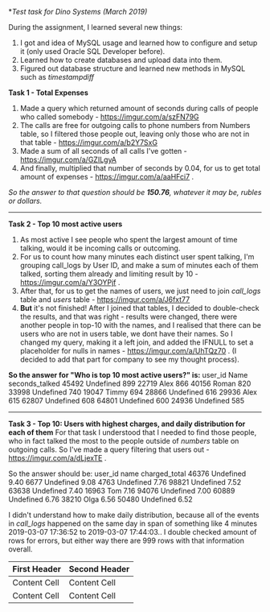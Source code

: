 **Test task for *Dino Systems* (March 2019)*

During the assignment, I learned several new things:
1) I got and idea of MySQL usage and learned how to configure and setup it (only used Oracle SQL Developer before).
2) Learned how to create databases and upload data into them.
3) Figured out database structure and learned new methods in MySQL such as *timestampdiff*

**Task 1 - Total Expenses**
1) Made a query which returned amount of seconds during calls of people who called somebody - https://imgur.com/a/szFN79G
2) The calls are free for outgoing calls to phone numbers from Numbers table, so I filtered those people out, leaving only those who are not in that table - https://imgur.com/a/b2Y7SxG
3) Made a sum of all seconds of all calls I've gotten - https://imgur.com/a/GZILgyA
4) And finally, multiplied that number of seconds by 0.04, for us to get total amount of expenses - https://imgur.com/a/aaHFci7 .

*So the answer to that question should be **150.76**, whatever it may be, rubles or dollars.*

-------

**Task 2 - Top 10 most active users**
1) As most active I see people who spent the largest amount of time talking, would it be incoming calls or outcoming.
2) For us to count how many minutes each distinct user spent talking, I'm grouping call_logs by User ID, and make a sum of minutes each of them talked, sorting them already and limiting result by 10 - https://imgur.com/a/Y3OYPjf .
3) After that, for us to get the names of users, we just need to join *call_logs* table and *users* table - https://imgur.com/a/J6fxt77
4) **But** it's not finished! After I joined that tables, I decided to double-check the results, and that was right - results were changed, there were another people in top-10 with the names, and I realised that there can be users who are not in users table, we dont have their names. So I changed my query, making it a left join, and added the IFNULL to set a placeholder for nulls in names - https://imgur.com/a/UhTQz70 . (I decided to add that part for company to see my thought process).

**So the answer for "Who is top 10 most active users?" is:**
user_id Name      seconds_talked
45492	  Undefined	  899
22719	  Alex	      866
40156	  Roman	      820
33998	  Undefined	  740
19047	  Timmy	      694
28866	  Undefined  	616
29936	  Alex	      615
62807	  Undefined 	608
64801	  Undefined	  600
24936	  Undefined	  585

-------

**Task 3 - Top 10: Users with highest charges, and daily distribution for each of them**
For that task I understood that I needed to find those people, who in fact talked the most to the people outside of *numbers* table on outgoing calls. So I've made a query filtering that users out - https://imgur.com/a/dLjexTE . 

So the answer should be:
user_id name        charged_total
46376	  Undefined	  9.40
6677	  Undefined  	9.08
4763	  Undefined  	7.76
98821	  Undefined  	7.52
63638	  Undefined  	7.40
16963  	Tom       	7.16
94076  	Undefined	  7.00
60889  	Undefined	  6.76
38210	  Olga	      6.56
50480	  Undefined  	6.52

I didn't understand how to make daily distribution, because all of the events in *call_logs* happened on the same day in span of something like 4 minutes 2019-03-07 17:36:52 to 2019-03-07 17:44:03.. I double checked amount of rows for errors, but either way there are 999 rows with that information overall.

| First Header  | Second Header |
| ------------- | ------------- |
| Content Cell  | Content Cell  |
| Content Cell  | Content Cell  |
